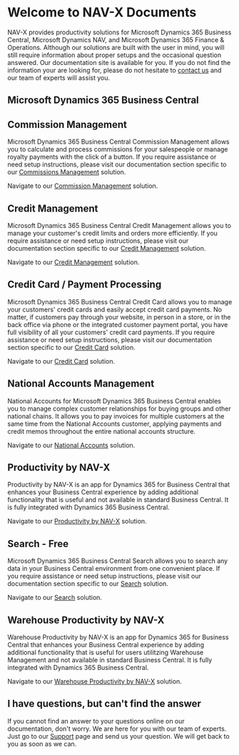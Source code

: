 # Welcome to NAV-X Documents

NAV-X provides productivity solutions for Microsoft Dynamics 365 Business Central, Microsoft Dynamics NAV, and Microsoft Dynamics 365 Finance & Operations. Although our solutions are built with the user in mind, you will still require information about proper setups and the occasional question answered. Our documentation site is available for you. If you do not find the information your are looking for, please do not hesitate to [contact us](https://nav-x.com/support/) and our team of experts will assist you.

## Microsoft Dynamics 365 Business Central

## Commission Management

Microsoft Dynamics 365 Business Central Commission Management allows you to calculate and process commissions for your salespeople or manage royalty payments with the click of a button. If you require assistance or need setup instructions, please visit our documentation section specific to our [Commissions Management](business-central/commissions/index.md) solution.

Navigate to our [Commission Management](business-central/commissions/index.md) solution.

## Credit Management

Microsoft Dynamics 365 Business Central Credit Management allows you to manage your customer's credit limits and orders more efficiently. If you require assistance or need setup instructions, please visit our documentation section specific to our [Credit Management](business-central/credit-management/index.md) solution.

Navigate to our [Credit Management](business-central/credit-management/index.md) solution.

## Credit Card / Payment Processing

Microsoft Dynamics 365 Business Central Credit Card allows you to manage your customers' credit cards and easily accept credit card payments. No matter, if customers pay through your website, in person in a store, or in the back office via phone or the integrated customer payment portal, you have full visibility of all your customers' credit card payments. If you require assistance or need setup instructions, please visit our documentation section specific to our [Credit Card](business-central/creditcard/index.md) solution.

Navigate to our [Credit Card](business-central/creditcard/index.md) solution.

## National Accounts Management

National Accounts for Microsoft Dynamics 365 Business Central enables you to manage complex customer relationships for buying groups and other national chains. It allows you to pay invoices for multiple customers at the same time from the National Accounts customer, applying payments and credit memos throughout the entire national accounts structure.

Navigate to our [National Accounts](business-central/national-accounts/index.md) solution.

## Productivity by NAV-X

Productivity by NAV-X is an app for Dynamics 365 for Business Central that enhances your Business Central experience by adding additional functionality that is useful and not available in standard Business Central. It is fully integrated with Dynamics 365 Business Central.

Navigate to our [Productivity by NAV-X](business-central/productivity/index.md) solution.

## Search - Free

Microsoft Dynamics 365 Business Central Search allows you to search any data in your Business Central environment from one convenient place. If you require assistance or need setup instructions, please visit our documentation section specific to our [Search](business-central/search/index.md) solution.

Navigate to our [Search](business-central/search/index.md) solution.

## Warehouse Productivity by NAV-X

Warehouse Productivity by NAV-X is an app for Dynamics 365 for Business Central that enhances your Business Central experience by adding additional functionality that is useful for users utilitzing Warehouse Management and not available in standard Business Central. It is fully integrated with Dynamics 365 Business Central.

Navigate to our [Warehouse Productivity by NAV-X](business-central/warehouse/index.md) solution.

## I have questions, but can't find the answer

If you cannot find an answer to your questions online on our documentation, don't worry. We are here for you with our team of experts. Just go to our [Support](https://nav-x.com/support/) page and send us your question. We will get back to you as soon as we can.
